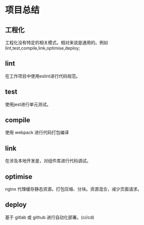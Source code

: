 # 项目总结
## 工程化
工程化没有特定的相关模式。相对来说是通用的。例如lint,test,compile,link,optimise,deploy;
## lint
在工作项目中使用eslint进行代码规范。
## test
使用jest进行单元测试。
## compile
使用 webpack 进行代码打包编译
## link
在涉及本地开发是，对组件库进行代码调试。
## optimise
nginx 代理缓存静态资源。打包压缩、分块。资源混合，减少页面请求。
## deploy
基于 gitlab 或 github 进行自动化部署。(ci/cd)
